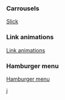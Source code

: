 ### Carrousels 

[Slick](https://kenwheeler.github.io/slick/)

### Link animations 

[Link animations](https://css-irl.info/animating-underlines/)

### Hamburger menu 

[Hamburger menu](https://codepen.io/RubenVP/pen/pZOojm)

j